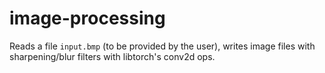 # image-processing

Reads a file `input.bmp` (to be provided by the user), writes image files with
sharpening/blur filters with libtorch's conv2d ops.
